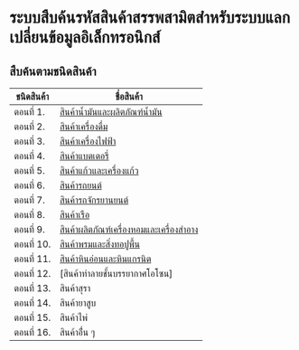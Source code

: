 ระบบสืบค้นรหัสสินค้าสรรพสามิตสำหรับระบบแลกเปลี่ยนข้อมูลอิเล็กทรอนิกส์
==
## สืบค้นตามชนิดสินค้า

| ชนิดสินค้า | ชื่อสินค้า |
|--|--|
|ตอนที่ 1. |[สินค้าน้ำมันและผลิตภัณฑ์น้ำมัน](http://edi.excise.go.th/form_search_by_product.php?product_code=0100&search=S&menu=2)|
|ตอนที่ 2.| [สินค้าเครื่องดื่ม](http://edi.excise.go.th/form_search_by_product.php?product_code=0200&search=S&menu=2)|
|ตอนที่ 3.| [สินค้าเครื่องไฟฟ้า](http://edi.excise.go.th/form_search_by_product.php?product_code=0300&search=S&menu=2)|
|ตอนที่ 4. |[สินค้าแบตเตอรี่](http://edi.excise.go.th/form_search_by_product.php?product_code=0400&search=S&menu=2)|
|ตอนที่ 5.| [สินค้าแก้วและเครื่องแก้ว](http://edi.excise.go.th/form_search_by_product.php?product_code=0500&search=S&menu=2)|
|ตอนที่ 6. |[สินค้ารถยนต์](http://edi.excise.go.th/form_search_by_product.php?product_code=0600&search=S&menu=2)|
|ตอนที่ 7. |[สินค้ารถจักรยานยนต์](http://edi.excise.go.th/form_search_by_product.php?product_code=0700&search=S&menu=2)|
|ตอนที่ 8.| [สินค้าเรือ](http://edi.excise.go.th/form_search_by_product.php?product_code=0800&search=S&menu=2)|
|ตอนที่ 9.| [สินค้าผลิตภัณฑ์เครื่องหอมและเครื่องสำอาง](http://edi.excise.go.th/form_search_by_product.php?product_code=0900&search=S&menu=2)|
|ตอนที่ 10.| [สินค้าพรมและสิ่งทอปูพื้น](http://edi.excise.go.th/form_search_by_product.php?product_code=1000&search=S&menu=2)|
|ตอนที่ 11. |[สินค้าหินอ่อนและหินแกรนิต](http://edi.excise.go.th/form_search_by_product.php?product_code=1100&search=S&menu=2)|
|ตอนที่ 12.|[สินค้าทำลายชั้นบรรยากาศโอโซน]|
|ตอนที่ 13. |สินค้าสุรา|
|ตอนที่ 14.| สินค้ายาสูบ|
|ตอนที่ 15. |สินค้าไพ่|
|ตอนที่ 16.| สินค้าอื่่น ๆ|
<!--stackedit_data:
eyJoaXN0b3J5IjpbMTI2NjEyNTI4OSwxMjYwMDQ3MjA2XX0=
-->